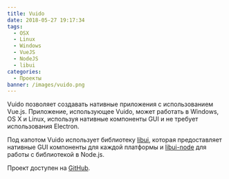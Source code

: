 ```yaml
---
title: Vuido
date: 2018-05-27 19:17:34
tags:
  - OSX
  - Linux
  - Windows
  - VueJS
  - NodeJS
  - libui
categories:
  - Проекты
banner: /images/vuido.png
---
```


Vuido позволяет создавать нативные приложения с использованием Vue.js. Приложение, использующее Vuido, может работать в Windows, OS X и Linux, используя нативные компоненты GUI и не требует использования Electron.
<!-- more -->
Под капотом Vuido использует библиотеку [libui](https://github.com/andlabs/libui), которая предоставляет нативные GUI компоненты для каждой платформы и [libui-node](https://github.com/parro-it/libui-node) для работы с библиотекой в Node.js.

Проект доступен на [GitHub](https://github.com/mimecorg/vuido/).
